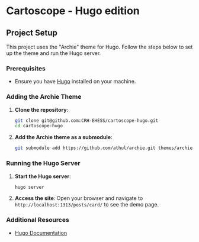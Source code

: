 # Cartoscope - Hugo edition

## Project Setup

This project uses the "Archie" theme for Hugo. Follow the steps below to set up the theme and run the Hugo server.

### Prerequisites

- Ensure you have [Hugo](https://gohugo.io/getting-started/installing/) installed on your machine.

### Adding the Archie Theme

1. **Clone the repository**:

    ```bash
    git clone git@github.com:CRH-EHESS/cartoscope-hugo.git
    cd cartoscope-hugo
    ```

2. **Add the Archie theme as a submodule**:

    ```bash
    git submodule add https://github.com/athul/archie.git themes/archie
    ```

### Running the Hugo Server

1. **Start the Hugo server**:

    ```bash
    hugo server
    ```

2. **Access the site**:
    Open your browser and navigate to `http://localhost:1313/posts/card/` to see the demo page.

### Additional Resources

- [Hugo Documentation](https://gohugo.io/documentation/)
